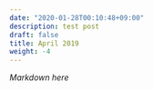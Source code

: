 ```yaml
---
date: "2020-01-28T00:10:48+09:00"
description: test post
draft: false
title: April 2019
weight: -4
---
```


*Markdown here*
